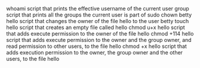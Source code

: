 whoami script that prints the effective username of the current user
group script that prints all the groups the current user is part of
sudo chown betty hello script that changes the owner of the file hello to the user betty
touch hello  script that creates an empty file called hello
chmod u+x hello script that adds execute permission to the owner of the file hello
chmod +114 hello  script that adds execute permission to the owner and the group owner, and read permission to other users, to the file hello
chmod +x hello script that adds execution permission to the owner, the group owner and the other users, to the file hello
